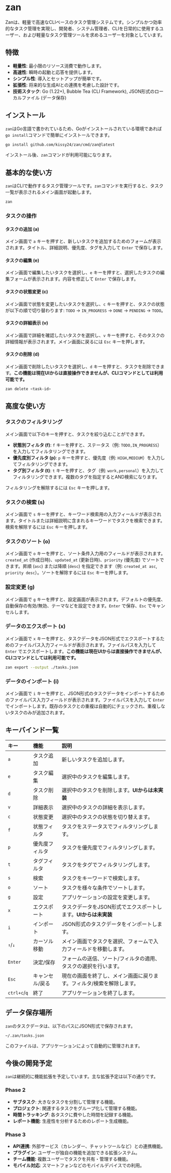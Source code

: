 # zan

Zanは、軽量で高速なCLIベースのタスク管理システムです。シンプルかつ効率的なタスク管理を実現し、開発者、システム管理者、CLIを日常的に使用するユーザー、および軽量なタスク管理ツールを求めるユーザーを対象としています。

## 特徴

-   **軽量性**: 最小限のリソース消費で動作します。
-   **高速性**: 瞬時の起動と応答を提供します。
-   **シンプル性**: 導入とセットアップが簡単です。
-   **拡張性**: 将来的な生成AIとの連携を考慮した設計です。
-   **技術スタック**: Go (1.22+), Bubble Tea (CLI Framework), JSON形式のローカルファイル (データ保存)

## インストール

`zan`はGo言語で書かれているため、Goがインストールされている環境であれば`go install`コマンドで簡単にインストールできます。

```bash
go install github.com/kissy24/zan/cmd/zan@latest
```

インストール後、`zan`コマンドが利用可能になります。

## 基本的な使い方

`zan`はCLIで動作するタスク管理ツールです。`zan`コマンドを実行すると、タスク一覧が表示されるメイン画面が起動します。

```bash
zan
```

### タスクの操作

#### タスクの追加 (a)

メイン画面で `a` キーを押すと、新しいタスクを追加するためのフォームが表示されます。タイトル、詳細説明、優先度、タグを入力して `Enter` で保存します。

#### タスクの編集 (e)

メイン画面で編集したいタスクを選択し、`e` キーを押すと、選択したタスクの編集フォームが表示されます。内容を修正して `Enter` で保存します。

#### タスクの状態変更 (c)

メイン画面で状態を変更したいタスクを選択し、`c` キーを押すと、タスクの状態が以下の順で切り替わります: `TODO` → `IN_PROGRESS` → `DONE` → `PENDING` → `TODO`。

#### タスクの詳細表示 (v)

メイン画面で詳細を確認したいタスクを選択し、`v` キーを押すと、そのタスクの詳細情報が表示されます。メイン画面に戻るには `Esc` キーを押します。

#### タスクの削除 (d)

メイン画面で削除したいタスクを選択し、`d` キーを押すと、タスクを削除できます。**この機能は現在UIからは直接操作できませんが、CLIコマンドとしては利用可能です。**

```bash
zan delete <task-id>
```

## 高度な使い方

### タスクのフィルタリング

メイン画面で以下のキーを押すと、タスクを絞り込むことができます。

-   **状態別フィルタ (f)**: `f` キーを押すと、ステータス（例: `TODO,IN_PROGRESS`）を入力してフィルタリングできます。
-   **優先度別フィルタ (p)**: `p` キーを押すと、優先度（例: `HIGH,MEDIUM`）を入力してフィルタリングできます。
-   **タグ別フィルタ (t)**: `t` キーを押すと、タグ（例: `work,personal`）を入力してフィルタリングできます。複数のタグを指定するとAND検索になります。

フィルタリングを解除するには `Esc` キーを押します。

### タスクの検索 (s)

メイン画面で `s` キーを押すと、キーワード検索用の入力フィールドが表示されます。タイトルまたは詳細説明に含まれるキーワードでタスクを検索できます。検索を解除するには `Esc` キーを押します。

### タスクのソート (o)

メイン画面で `o` キーを押すと、ソート条件入力用のフィールドが表示されます。`created_at` (作成日時)、`updated_at` (更新日時)、`priority` (優先度) でソートできます。昇順 (`asc`) または降順 (`desc`) を指定できます（例: `created_at asc`, `priority desc`）。ソートを解除するには `Esc` キーを押します。

### 設定変更 (g)

メイン画面で `g` キーを押すと、設定画面が表示されます。デフォルトの優先度、自動保存の有効/無効、テーマなどを設定できます。`Enter` で保存、`Esc` でキャンセルします。

### データのエクスポート (x)

メイン画面で `x` キーを押すと、タスクデータをJSON形式でエクスポートするためのファイルパス入力フィールドが表示されます。ファイルパスを入力して `Enter` でエクスポートします。**この機能は現在UIからは直接操作できませんが、CLIコマンドとしては利用可能です。**

```bash
zan export --output ./tasks.json
```

### データのインポート (i)

メイン画面で `i` キーを押すと、JSON形式のタスクデータをインポートするためのファイルパス入力フィールドが表示されます。ファイルパスを入力して `Enter` でインポートします。既存のタスクとの重複は自動的にチェックされ、重複しないタスクのみが追加されます。

## キーバインド一覧

| キー      | 機能           | 説明                                                              |
| :-------- | :------------- | :---------------------------------------------------------------- |
| `a`       | タスク追加     | 新しいタスクを追加します。                                        |
| `e`       | タスク編集     | 選択中のタスクを編集します。                                      |
| `d`       | タスク削除     | 選択中のタスクを削除します。**UIからは未実装**                    |
| `v`       | 詳細表示       | 選択中のタスクの詳細を表示します。                                |
| `c`       | 状態変更       | 選択中のタスクの状態を切り替えます。                              |
| `f`       | 状態フィルタ   | タスクをステータスでフィルタリングします。                        |
| `p`       | 優先度フィルタ | タスクを優先度でフィルタリングします。                            |
| `t`       | タグフィルタ   | タスクをタグでフィルタリングします。                              |
| `s`       | 検索           | タスクをキーワードで検索します。                                  |
| `o`       | ソート         | タスクを様々な条件でソートします。                                |
| `g`       | 設定           | アプリケーションの設定を変更します。                              |
| `x`       | エクスポート   | タスクデータをJSON形式でエクスポートします。**UIからは未実装**    |
| `i`       | インポート     | JSON形式のタスクデータをインポートします。                        |
| `↑`/`↓`   | カーソル移動   | メイン画面でタスクを選択、フォームで入力フィールドを移動します。  |
| `Enter`   | 決定/保存      | フォームの送信、ソート/フィルタの適用、タスクの選択を行います。   |
| `Esc`     | キャンセル/戻る| 現在の画面を終了し、メイン画面に戻ります。フィルタ/検索を解除します。 |
| `ctrl+c`/`q` | 終了           | アプリケーションを終了します。                                    |

## データ保存場所

`zan`のタスクデータは、以下のパスにJSON形式で保存されます。

```
~/.zan/tasks.json
```

このファイルは、アプリケーションによって自動的に管理されます。

## 今後の開発予定

`zan`は継続的に機能拡張を予定しています。主な拡張予定は以下の通りです。

### Phase 2

-   **サブタスク**: 大きなタスクを分割して管理する機能。
-   **プロジェクト**: 関連するタスクをグループ化して管理する機能。
-   **時間トラッキング**: 各タスクに費やした時間を記録する機能。
-   **レポート機能**: 生産性を分析するためのレポート生成機能。

### Phase 3

-   **API連携**: 外部サービス（カレンダー、チャットツールなど）との連携機能。
-   **プラグイン**: ユーザーが独自の機能を追加できる拡張システム。
-   **チーム機能**: 複数ユーザーでタスクを共有・管理する機能。
-   **モバイル対応**: スマートフォンなどのモバイルデバイスでの利用。